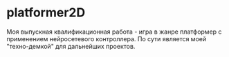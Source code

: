 # platformer2D
Моя выпускная квалификационная работа - игра в жанре платформер с применением нейросетевого контроллера. По сути является моей "техно-демкой" для дальнейших проектов.
